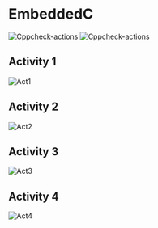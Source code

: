 # EmbeddedC
[![Cppcheck-actions](https://github.com/264648/Activity-1/actions/workflows/Cppcheck.yml/badge.svg)](https://github.com/264648/Activity-1/actions/workflows/Cppcheck.yml)
[![Cppcheck-actions](https://github.com/264648/Activity-1/actions/workflows/Cppcheck.yml/badge.svg)](https://github.com/264648/Activity-1/actions/workflows/Cppcheck.yml)
## Activity 1
![Act1](https://user-images.githubusercontent.com/81163246/116665565-90e57c00-a9b7-11eb-9a31-bb0ca46e29e1.png)
## Activity 2
![Act2](https://user-images.githubusercontent.com/81163246/116665512-80350600-a9b7-11eb-8819-05ed81d74a0d.png)
## Activity 3
![Act3](https://user-images.githubusercontent.com/81163246/116665434-68f61880-a9b7-11eb-9e50-94d9e1bc2571.png)
## Activity 4
![Act4](https://user-images.githubusercontent.com/81163246/116665361-5085fe00-a9b7-11eb-91cd-dff9875707dd.png)





